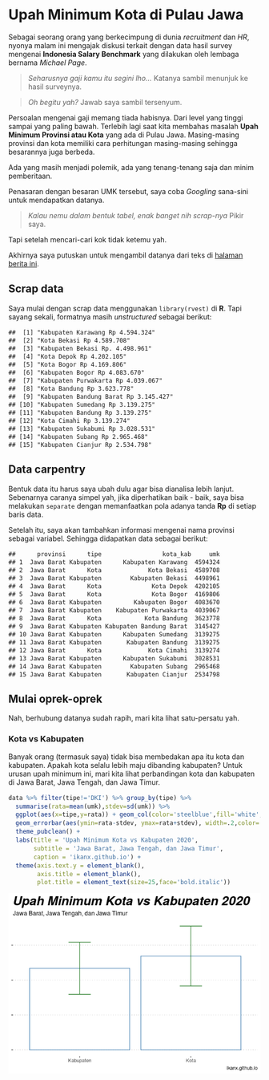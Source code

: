 Upah Minimum Kota di Pulau Jawa
================

Sebagai seorang orang yang berkecimpung di dunia *recruitment* dan *HR*,
nyonya malam ini mengajak diskusi terkait dengan data hasil survey
mengenai **Indonesia Salary Benchmark** yang dilakukan oleh lembaga
bernama *Michael Page*.

> *Seharusnya gaji kamu itu segini lho…* Katanya sambil menunjuk ke
> hasil surveynya.

> *Oh begitu yah?* Jawab saya sambil tersenyum.

Persoalan mengenai gaji memang tiada habisnya. Dari level yang tinggi
sampai yang paling bawah. Terlebih lagi saat kita membahas masalah
**Upah Minimum Provinsi atau Kota** yang ada di Pulau Jawa.
Masing-masing provinsi dan kota memiliki cara perhitungan masing-masing
sehingga besarannya juga berbeda.

Ada yang masih menjadi polemik, ada yang tenang-tenang saja dan minim
pemberitaan.

Penasaran dengan besaran UMK tersebut, saya coba *Googling* sana-sini
untuk mendapatkan datanya.

> *Kalau nemu dalam bentuk tabel, enak banget nih scrap-nya* Pikir saya.

Tapi setelah mencari-cari kok tidak ketemu yah.

Akhirnya saya putuskan untuk mengambil datanya dari teks di [halaman
berita
ini](https://www.kompas.com/tren/read/2019/11/22/191520565/disahkan-berikut-rincian-ump-dan-umk-2020-di-dki-jakarta-jawa-barat-jawa?page=all).

## Scrap data

Saya mulai dengan scrap data menggunakan `library(rvest)` di **R**. Tapi
sayang sekali, formatnya masih *unstructured* sebagai berikut:

    ##  [1] "Kabupaten Karawang Rp 4.594.324"     
    ##  [2] "Kota Bekasi Rp 4.589.708"            
    ##  [3] "Kabupaten Bekasi Rp. 4.498.961"      
    ##  [4] "Kota Depok Rp 4.202.105"             
    ##  [5] "Kota Bogor Rp 4.169.806"             
    ##  [6] "Kabupaten Bogor Rp 4.083.670"        
    ##  [7] "Kabupaten Purwakarta Rp 4.039.067"   
    ##  [8] "Kota Bandung Rp 3.623.778"           
    ##  [9] "Kabupaten Bandung Barat Rp 3.145.427"
    ## [10] "Kabupaten Sumedang Rp 3.139.275"     
    ## [11] "Kabupaten Bandung Rp 3.139.275"      
    ## [12] "Kota Cimahi Rp 3.139.274"            
    ## [13] "Kabupaten Sukabumi Rp 3.028.531"     
    ## [14] "Kabupaten Subang Rp 2.965.468"       
    ## [15] "Kabupaten Cianjur Rp 2.534.798"

## Data carpentry

Bentuk data itu harus saya ubah dulu agar bisa dianalisa lebih lanjut.
Sebenarnya caranya simpel yah, jika diperhatikan baik - baik, saya bisa
melakukan `separate` dengan memanfaatkan pola adanya tanda **Rp** di
setiap baris data.

Setelah itu, saya akan tambahkan informasi mengenai nama provinsi
sebagai variabel. Sehingga didapatkan data sebagai berikut:

    ##      provinsi      tipe                 kota_kab     umk
    ## 1  Jawa Barat Kabupaten      Kabupaten Karawang  4594324
    ## 2  Jawa Barat      Kota             Kota Bekasi  4589708
    ## 3  Jawa Barat Kabupaten        Kabupaten Bekasi  4498961
    ## 4  Jawa Barat      Kota              Kota Depok  4202105
    ## 5  Jawa Barat      Kota              Kota Bogor  4169806
    ## 6  Jawa Barat Kabupaten         Kabupaten Bogor  4083670
    ## 7  Jawa Barat Kabupaten    Kabupaten Purwakarta  4039067
    ## 8  Jawa Barat      Kota            Kota Bandung  3623778
    ## 9  Jawa Barat Kabupaten Kabupaten Bandung Barat  3145427
    ## 10 Jawa Barat Kabupaten      Kabupaten Sumedang  3139275
    ## 11 Jawa Barat Kabupaten       Kabupaten Bandung  3139275
    ## 12 Jawa Barat      Kota             Kota Cimahi  3139274
    ## 13 Jawa Barat Kabupaten      Kabupaten Sukabumi  3028531
    ## 14 Jawa Barat Kabupaten        Kabupaten Subang  2965468
    ## 15 Jawa Barat Kabupaten       Kabupaten Cianjur  2534798

## Mulai oprek-oprek

Nah, berhubung datanya sudah rapih, mari kita lihat satu-persatu yah.

### Kota vs Kabupaten

Banyak orang (termasuk saya) tidak bisa membedakan apa itu kota dan
kabupaten. Apakah kota selalu lebih maju dibanding kabupaten? Untuk
urusan upah minimum ini, mari kita lihat perbandingan kota dan kabupaten
di Jawa Barat, Jawa Tengah, dan Jawa Timur.

``` r
data %>% filter(tipe!='DKI') %>% group_by(tipe) %>%
  summarise(rata=mean(umk),stdev=sd(umk)) %>%
  ggplot(aes(x=tipe,y=rata)) + geom_col(color='steelblue',fill='white',alpha=.4) +
  geom_errorbar(aes(ymin=rata-stdev, ymax=rata+stdev), width=.2,color='darkgreen') +
  theme_pubclean() +
  labs(title = 'Upah Minimum Kota vs Kabupaten 2020',
       subtitle = 'Jawa Barat, Jawa Tengah, dan Jawa Timur',
       caption = 'ikanx.github.io') +
  theme(axis.text.y = element_blank(),
        axis.title = element_blank(),
        plot.title = element_text(size=25,face='bold.italic'))
```

![](2019-12-20-umk-pulau-jawa_files/figure-gfm/unnamed-chunk-4-1.png)<!-- -->
